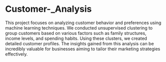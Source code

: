 # Customer-_Analysis
This project focuses on analyzing customer behavior and preferences using machine learning techniques. 
We conducted unsupervised clustering to group customers based on various factors such as family structures, income levels, and spending habits.
Using these clusters, we created detailed customer profiles.
The insights gained from this analysis can be incredibly valuable for businesses aiming to tailor their marketing strategies effectively.

